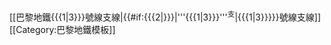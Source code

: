 [[巴黎地鐵{{{1|3}}}號線支線|{{#if:{{{2|}}}|'''{{{1|3}}}'''<sup>支</sup>|{{{1|3}}}}}號線支線]]<noinclude>
[[Category:巴黎地鐵模板]]
</noinclude>